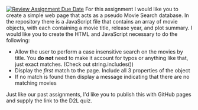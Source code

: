 [![Review Assignment Due Date](https://classroom.github.com/assets/deadline-readme-button-22041afd0340ce965d47ae6ef1cefeee28c7c493a6346c4f15d667ab976d596c.svg)](https://classroom.github.com/a/qaHNKmbC)
 For this assignment I would like you to create a simple web page that acts as a pseudo Movie Search database. In the repository there is a JavaScript file that contains an array of movie objects, with each containing a movie title, release year, and plot summary. I would like you to create the HTML and JavaScript necessary to do the following:
 - Allow the user to perform a case insensitive search on the movies by title. You **do not** need to make it account for typos or anything like that, just exact matches. (Check out string.includes())
 - Display the *first* match to the page. Include all 3 properties of the object
 - If no match is found then display a message indicating that there are no matching movies

 Just like our past assignments, I'd like you to publish this with GitHub pages and supply the link to the D2L quiz.
 